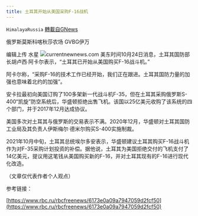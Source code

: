 ```yaml
---
title: 土耳其开始从美国采购F-16战机
---
```

`HimalayaRussia` [轉載自GNews](https://gnews.org/zh-hans/1614852/)

俄罗斯莫斯科喀秋莎农场 GVBG伊万

编辑上传 水星
![](https://assets.gnews.org/wp-content/uploads/2021/10/F-2.jpg)currentnewnews.com
美东时间10月24日消息，土耳其国防部长胡卢西∙阿卡尔表示，“土耳其已开始从美国购买F-16战斗机。”

阿卡尔称，“采购F-16的技术工作已经开始，我们正在跟进。土耳其国防力量的加强也意味着北约的加强”。

安卡拉最初向美国订购了100多架新一代战斗机F-35，但在土耳其采购俄罗斯S-400“凯旋”防空系统后，华盛顿拒绝出售飞机。该国以25亿美元收购了该系统的四个部门，并于2017年12月达成协议。

美国多次对土耳其与俄罗斯的交易表示不满。2020年12月，华盛顿对土耳其国防工业局及其负责人伊斯梅尔·德米尔购买S-400实施制裁。

2021年10月中旬，土耳其总统埃尔多安表示，华盛顿建议土耳其购买F-16战斗机作为对F-35采购计划投资的补偿。据他说，土耳其为美国拒绝交付的飞机支付了14亿美元，提议用这笔钱从美国购买新的F-16，并对土耳其现有的F-16进行现代化改造。

（文章仅代表作者个人观点）

参考链接：

[https://www.rbc.ru/rbcfreenews/6173e0a09a7947059d2fcf50](https://www.rbc.ru/rbcfreenews/6173e0a09a7947059d2fcf50)
